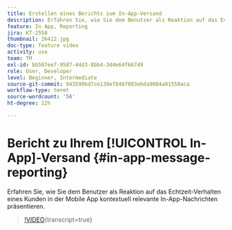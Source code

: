 ```yaml
---
title: Erstellen eines Berichts zum In-App-Versand
description: Erfahren Sie, wie Sie dem Benutzer als Reaktion auf das Echtzeit-Verhalten eines Kunden in der Mobile App kontextuell relevante In-App-Nachrichten präsentieren.
feature: In App, Reporting
jira: KT-2558
thumbnail: 26412.jpg
doc-type: feature video
activity: use
team: TM
exl-id: bb587ee7-9587-44d3-8bb4-3d4e64f66749
role: User, Developer
level: Beginner, Intermediate
source-git-commit: 943599bd7ce139ef846f093ebda9084a91550aca
workflow-type: tm+mt
source-wordcount: '56'
ht-degree: 12%

---
```


# Bericht zu Ihrem [!UICONTROL In-App]-Versand {#in-app-message-reporting}

Erfahren Sie, wie Sie dem Benutzer als Reaktion auf das Echtzeit-Verhalten eines Kunden in der Mobile App kontextuell relevante In-App-Nachrichten präsentieren.

>[!VIDEO](https://video.tv.adobe.com/v/26412?learn=on){transcript=true}
